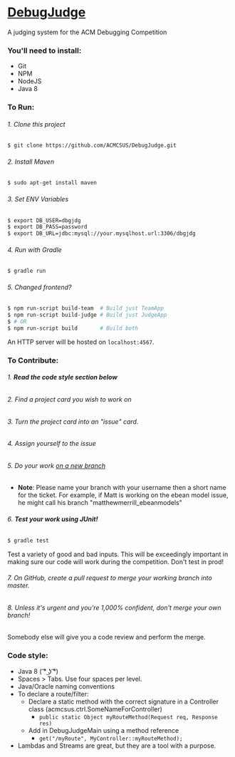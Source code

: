 [DebugJudge](https://github.com/ACMCSUS/DebugJudge)
==========

A judging system for the ACM Debugging Competition

### You'll need to install:

 - Git
 - NPM
 - NodeJS
 - Java 8

### To Run:

###### 1. Clone this project
```bash
$ git clone https://github.com/ACMCSUS/DebugJudge.git
```

###### 2. Install Maven
```bash
$ sudo apt-get install maven
```

###### 3. Set ENV Variables
```bash
$ export DB_USER=dbgjdg
$ export DB_PASS=password
$ export DB_URL=jdbc:mysql://your.mysqlhost.url:3306/dbgjdg
```

###### 4. Run with Gradle
```bash
$ gradle run
```

###### 5. Changed frontend?
```bash
$ npm run-script build-team  # Build just TeamApp
$ npm run-script build-judge # Build just JudgeApp
$ # OR
$ npm run-script build       # Build both
```

An HTTP server will be hosted on ```localhost:4567```.

### To Contribute:

###### 1. _**Read the code style section below**_
###### 2. Find a project card you wish to work on
###### 3. Turn the project card into an "issue" card.
###### 4. Assign yourself to the issue
###### 5. Do your work [on a new branch](https://www.digitalocean.com/community/tutorials/how-to-use-git-branches)

  - **Note**: Please name your branch with your username then a short name for the ticket.
    For example, if Matt is working on the ebean model issue, he might call his branch "matthewmerrill_ebeanmodels"
    
###### 6. **Test your work using JUnit!**
```bash
$ gradle test
```
Test a variety of good and bad inputs.
This will be exceedingly important in making sure our code will work during the competition.
Don't test in prod!

###### 7. On GitHub, create a pull request to merge your working branch into master.
###### 8. Unless it's urgent and you're 1,000% confident, don't merge your own branch!
Somebody else will give you a code review and perform the merge.

### Code style:

 - Java 8 ( ͡° ͜ʖ ͡°)
 - Spaces > Tabs. Use four spaces per level.
 - Java/Oracle naming conventions
 - To declare a route/filter:
    - Declare a static method with the correct signature in a Controller class (acmcsus.ctrl.SomeNameForController)
        - ```public static Object myRouteMethod(Request req, Response res)```
    - Add in DebugJudgeMain using a method reference
        - ```get("/myRoute", MyController::myRouteMethod);```
 - Lambdas and Streams are great, but they are a tool with a purpose.
